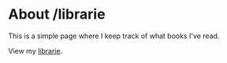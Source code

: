 About /librarie
===============

This is a simple page where I keep track of what books I've read.

View my [librarie](http://kmcgillivray.github.io/librarie).